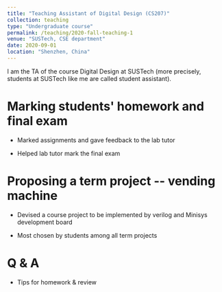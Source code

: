 ```yaml
---
title: "Teaching Assistant of Digital Design (CS207)"
collection: teaching
type: "Undergraduate course"
permalink: /teaching/2020-fall-teaching-1
venue: "SUSTech, CSE department"
date: 2020-09-01
location: "Shenzhen, China"
---
```


I am the TA of the course Digital Design at SUSTech (more precisely, students at SUSTech like me are called student assistant).

Marking students' homework and final exam
======

- Marked assignments and gave feedback to the lab tutor

- Helped lab tutor mark the final exam

Proposing a term project -- vending machine
======

- Devised a course project to be implemented by verilog and Minisys development board

- Most chosen by students among all term projects

Q & A
======

- Tips for homework & review

